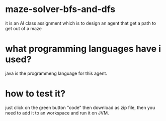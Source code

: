 # maze-solver-bfs-and-dfs
it is an AI class assignment which is to design an agent that get a path to get out of a maze
# what programming languages have i used?
java is the programmeng language for this agent.
# how to test it?
just click on the green button "code" then download as zip file, then you need to add it to an workspace and run it on JVM.
